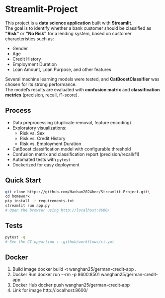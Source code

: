 # Streamlit-Project

This project is a **data science application** built with **Streamlit**.  
The goal is to identify whether a bank customer should be classified as **"Risk"** or **"No Risk"** for a lending system, based on customer characteristics such as:

- Gender  
- Age  
- Credit History  
- Employment Duration  
- Loan Amount, Loan Purpose, and other features  

Several machine learning models were tested, and **CatBoostClassifier** was chosen for its strong performance.  
The model’s results are evaluated with **confusion matrix** and **classification metrics** (precision, recall, f1-score).

## Process
- Data preprocessing (duplicate removal, feature encoding)
- Exploratory visualizations:
  - Risk vs. Sex
  - Risk vs. Credit History
  - Risk vs. Employment Duration
- CatBoost classification model with configurable threshold
- Confusion matrix and classification report (precision/recall/f1)
- Automated tests with `pytest`
- Dockerized for easy deployment

## Quick Start
```bash
git clone https://github.com/Hanhan2024hec/Streamlit-Project.git\
cd homework
pip install -r requirements.txt
streamlit run app.py
# Open the browser using http://localhost:8600/
```

## Tests
```bash
pytest -q
# See the CI opeartion : .github/workflows/ci.yml
```

## Docker
1) Build image
docker build -t wanghan25/german-credit-app .
2) Docker Run
docker run --rm -p 8600:8501 wanghan25/german-credit-app
3) Docker Hub
docker push wanghan25/german-credit-app
4) Link for image
http://localhost:8600/

